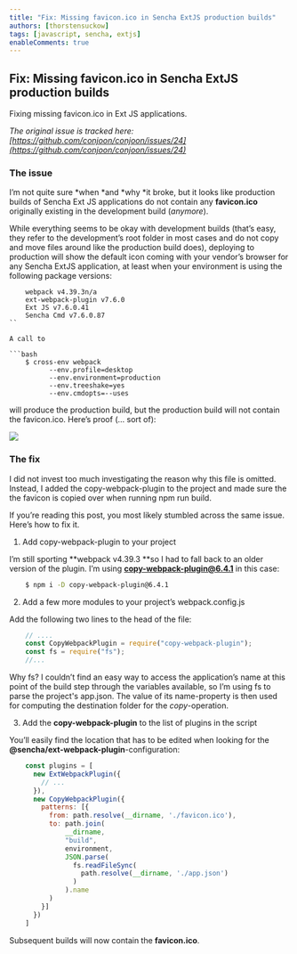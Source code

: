 ```yaml
---
title: "Fix: Missing favicon.ico in Sencha ExtJS production builds"
authors: [thorstensuckow]
tags: [javascript, sencha, extjs]
enableComments: true
---
```


## Fix: Missing favicon.ico in Sencha ExtJS production builds

Fixing missing favicon.ico in Ext JS applications.

*The original issue is tracked here: [https://github.com/conjoon/conjoon/issues/24](https://github.com/conjoon/conjoon/issues/24)*

### The issue

I’m not quite sure *when *and *why *it broke, but it looks like production builds of Sencha Ext JS applications do not contain any **favicon.ico** originally existing in the development build (*anymore*).

While everything seems to be okay with development builds (that’s easy, they refer to the development’s root folder in most cases and do not copy and move files around like the production build does), deploying to production will show the default icon coming with your vendor’s browser for any Sencha ExtJS application, at least when your environment is using the following package versions:

```
    webpack v4.39.3n/a
    ext-webpack-plugin v7.6.0 
    Ext JS v7.6.0.41 
    Sencha Cmd v7.6.0.87
``

A call to

```bash
    $ cross-env webpack 
          --env.profile=desktop 
          --env.environment=production 
          --env.treeshake=yes 
          --env.cmdopts=--uses
```

will produce the production build, but the production build will not contain the favicon.ico. Here’s proof (… sort of):

![](https://cdn-images-1.medium.com/max/2000/1*XGxSX1p43oVtk3cif5mE2Q.png)

### The fix

I did not invest too much investigating the reason why this file is omitted. Instead, I added the copy-webpack-plugin to the project and made sure the the favicon is copied over when running npm run build.

If you’re reading this post, you most likely stumbled across the same issue. Here’s how to fix it.

1. Add copy-webpack-plugin to your project

I’m still sporting **webpack v4.39.3 **so I had to fall back to an older version of the plugin. I’m using **copy-webpack-plugin@6.4.1** in this case:

```bash
    $ npm i -D copy-webpack-plugin@6.4.1
```

2. Add a few more modules to your project’s webpack.config.js

Add the following two lines to the head of the file:

```javascript
    // ....
    const CopyWebpackPlugin = require("copy-webpack-plugin");
    const fs = require("fs");
    //...
```

Why fs? I couldn’t find an easy way to access the application’s name at this point of the build step through the variables available, so I’m using fs to parse the project's app.json. The value of its name-property is then used for computing the destination folder for the *copy*-operation.

3. Add the **copy-webpack-plugin** to the list of plugins in the script

You’ll easily find the location that has to be edited when looking for the **@sencha/ext-webpack-plugin**-configuration:

```javascript
    const plugins = [
      new ExtWebpackPlugin({
        // ...
      }),
      new CopyWebpackPlugin({
        patterns: [{
          from: path.resolve(__dirname, './favicon.ico'),
          to: path.join(
              __dirname,
              "build",
              environment,
              JSON.parse(
                fs.readFileSync(
                  path.resolve(__dirname, './app.json')
                )
              ).name
          )
        }]
      })
    ]
```

Subsequent builds will now contain the **favicon.ico**.

